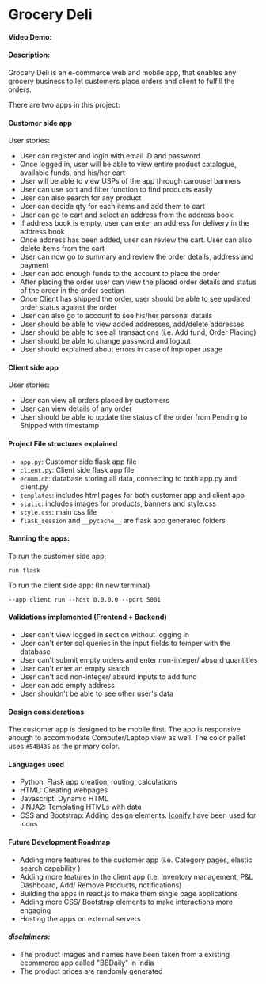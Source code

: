 # Grocery Deli
#### Video Demo:  <URL HERE>
#### Description: 
Grocery Deli is an e-commerce web and mobile app, that enables any grocery business to let customers place orders and client to fulfill the orders.

There are two apps in this project:
#### **Customer side app**
User stories:
- User can register and login with email ID and password
- Once logged in, user will be able to view entire product catalogue, available funds, and his/her cart
- User will be able to view USPs of the app through carousel banners
- User can use sort and filter function to find products easily 
- User can also search for any product 
- User can decide qty for each items and add them to cart 
- User can go to cart and select an address from the address book
- If address book is empty, user can enter an address for delivery in the address book
- Once address has been added, user can review the cart. User can also delete items from the cart
- User can now go to summary and review the order details, address and payment
- User can add enough funds to the account to place the order
- After placing the order user can view the placed order details and status of the order in the order section
- Once Client has shipped the order, user should be able to see updated order status against the order
- User can also go to account to see his/her personal details
- User should be able to view added addresses, add/delete addresses
- User should be able to see all transactions (i.e. Add fund, Order Placing)
- User should be able to change password and logout
- User should explained about errors in case of improper usage

#### **Client side app**
User stories:
- User can view all orders placed by customers
- User can view details of any order
- User should be able to update the status of the order from Pending to Shipped with timestamp

#### **Project File structures explained**
- `app.py`: Customer side flask app file
- `client.py`: Client side flask app file
- `ecomm.db`: database storing all data, connecting to both app.py and client.py
- `templates`: includes html pages for both customer app and client app
- `static`: includes images for products, banners and style.css
- `style.css`: main css file
- `flask_session` and `__pycache__` are flask app generated folders

#### **Running the apps:**
To run the customer side app:
```
run flask
```
To run the client side app: (In new terminal)
```
--app client run --host 0.0.0.0 --port 5001
```

#### **Validations implemented** (Frontend + Backend)
- User can't view logged in section without logging in
- User can't enter sql queries in the input fields to temper with the database
- User can't submit empty orders and enter non-integer/ absurd quantities
- User can't enter an empty search
- User can't add non-integer/ absurd inputs to add fund
- User can add empty address
- User shouldn't be able to see other user's data

#### **Design considerations**
The customer app is designed to be mobile first. The app is responsive enough to accommodate Computer/Laptop view as well. The color pallet uses `#54B435` as the primary color.

#### **Languages used**
- Python: Flask app creation, routing, calculations
- HTML: Creating webpages
- Javascript: Dynamic HTML
- JINJA2: Templating HTMLs with data
- CSS and Bootstrap: Adding design elements. [Iconify]('https://iconify.design/') have been used for icons
#### **Future Development Roadmap**
- Adding more features to the customer app (i.e. Category pages, elastic search capability )
- Adding more features in the client app (i.e. Inventory management, P&L Dashboard, Add/ Remove Products, notifications)
- Building the apps in react.js to make them single page applications 
- Adding more CSS/ Bootstrap elements to make interactions more engaging
- Hosting the apps on external servers
#### _disclaimers:_
- The product images and names have been taken from a existing ecommerce app called "BBDaily" in India
- The product prices are randomly generated